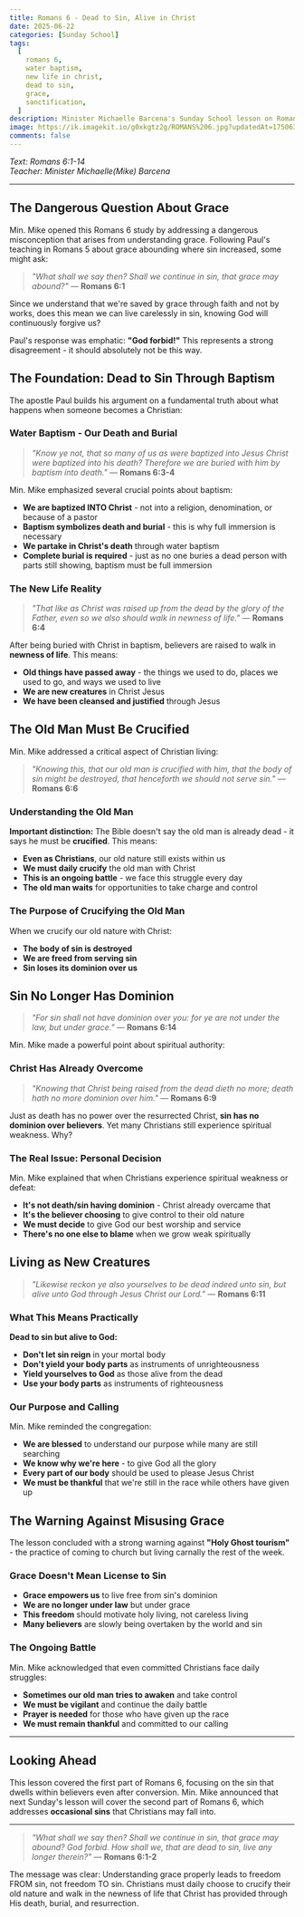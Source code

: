 ```yaml
---
title: Romans 6 - Dead to Sin, Alive in Christ
date: 2025-06-22
categories: [Sunday School]
tags:
  [
    romans 6,
    water baptism,
    new life in christ,
    dead to sin,
    grace,
    sanctification,
  ]
description: Minister Michaelle Barcena's Sunday School lesson on Romans 6, addressing the vital question of whether Christians can continue in sin since grace abounds, and teaching believers about their new identity in Christ.
image: https://ik.imagekit.io/g0xkgtz2g/ROMANS%206.jpg?updatedAt=1750639487694
comments: false
---
```


_Text: Romans 6:1-14_  
_Teacher: Minister Michaelle(Mike) Barcena_

---

## The Dangerous Question About Grace

Min. Mike opened this Romans 6 study by addressing a dangerous misconception that arises from understanding grace. Following Paul's teaching in Romans 5 about grace abounding where sin increased, some might ask:

> _"What shall we say then? Shall we continue in sin, that grace may abound?"_ — **Romans 6:1**

Since we understand that we're saved by grace through faith and not by works, does this mean we can live carelessly in sin, knowing God will continuously forgive us?

Paul's response was emphatic: **"God forbid!"** This represents a strong disagreement - it should absolutely not be this way.

## The Foundation: Dead to Sin Through Baptism

The apostle Paul builds his argument on a fundamental truth about what happens when someone becomes a Christian:

### Water Baptism - Our Death and Burial

> _"Know ye not, that so many of us as were baptized into Jesus Christ were baptized into his death? Therefore we are buried with him by baptism into death."_ — **Romans 6:3-4**

Min. Mike emphasized several crucial points about baptism:

- **We are baptized INTO Christ** - not into a religion, denomination, or because of a pastor
- **Baptism symbolizes death and burial** - this is why full immersion is necessary
- **We partake in Christ's death** through water baptism
- **Complete burial is required** - just as no one buries a dead person with parts still showing, baptism must be full immersion

### The New Life Reality

> _"That like as Christ was raised up from the dead by the glory of the Father, even so we also should walk in newness of life."_ — **Romans 6:4**

After being buried with Christ in baptism, believers are raised to walk in **newness of life**. This means:

- **Old things have passed away** - the things we used to do, places we used to go, and ways we used to live
- **We are new creatures** in Christ Jesus
- **We have been cleansed and justified** through Jesus

## The Old Man Must Be Crucified

Min. Mike addressed a critical aspect of Christian living:

> _"Knowing this, that our old man is crucified with him, that the body of sin might be destroyed, that henceforth we should not serve sin."_ — **Romans 6:6**

### Understanding the Old Man

**Important distinction:** The Bible doesn't say the old man is already dead - it says he must be **crucified**. This means:

- **Even as Christians**, our old nature still exists within us
- **We must daily crucify** the old man with Christ
- **This is an ongoing battle** - we face this struggle every day
- **The old man waits** for opportunities to take charge and control

### The Purpose of Crucifying the Old Man

When we crucify our old nature with Christ:

- **The body of sin is destroyed**
- **We are freed from serving sin**
- **Sin loses its dominion over us**

## Sin No Longer Has Dominion

> _"For sin shall not have dominion over you: for ye are not under the law, but under grace."_ — **Romans 6:14**

Min. Mike made a powerful point about spiritual authority:

### Christ Has Already Overcome

> _"Knowing that Christ being raised from the dead dieth no more; death hath no more dominion over him."_ — **Romans 6:9**

Just as death has no power over the resurrected Christ, **sin has no dominion over believers**. Yet many Christians still experience spiritual weakness. Why?

### The Real Issue: Personal Decision

Min. Mike explained that when Christians experience spiritual weakness or defeat:

- **It's not death/sin having dominion** - Christ already overcame that
- **It's the believer choosing** to give control to their old nature
- **We must decide** to give God our best worship and service
- **There's no one else to blame** when we grow weak spiritually

## Living as New Creatures

> _"Likewise reckon ye also yourselves to be dead indeed unto sin, but alive unto God through Jesus Christ our Lord."_ — **Romans 6:11**

### What This Means Practically

**Dead to sin but alive to God:**

- **Don't let sin reign** in your mortal body
- **Don't yield your body parts** as instruments of unrighteousness
- **Yield yourselves to God** as those alive from the dead
- **Use your body parts** as instruments of righteousness

### Our Purpose and Calling

Min. Mike reminded the congregation:

- **We are blessed** to understand our purpose while many are still searching
- **We know why we're here** - to give God all the glory
- **Every part of our body** should be used to please Jesus Christ
- **We must be thankful** that we're still in the race while others have given up

## The Warning Against Misusing Grace

The lesson concluded with a strong warning against **"Holy Ghost tourism"** - the practice of coming to church but living carnally the rest of the week.

### Grace Doesn't Mean License to Sin

- **Grace empowers us** to live free from sin's dominion
- **We are no longer under law** but under grace
- **This freedom** should motivate holy living, not careless living
- **Many believers** are slowly being overtaken by the world and sin

### The Ongoing Battle

Min. Mike acknowledged that even committed Christians face daily struggles:

- **Sometimes our old man tries to awaken** and take control
- **We must be vigilant** and continue the daily battle
- **Prayer is needed** for those who have given up the race
- **We must remain thankful** and committed to our calling

---

## Looking Ahead

This lesson covered the first part of Romans 6, focusing on the sin that dwells within believers even after conversion. Min. Mike announced that next Sunday's lesson will cover the second part of Romans 6, which addresses **occasional sins** that Christians may fall into.

---

> _"What shall we say then? Shall we continue in sin, that grace may abound? God forbid. How shall we, that are dead to sin, live any longer therein?"_ — **Romans 6:1-2**

The message was clear: Understanding grace properly leads to freedom FROM sin, not freedom TO sin. Christians must daily choose to crucify their old nature and walk in the newness of life that Christ has provided through His death, burial, and resurrection.

